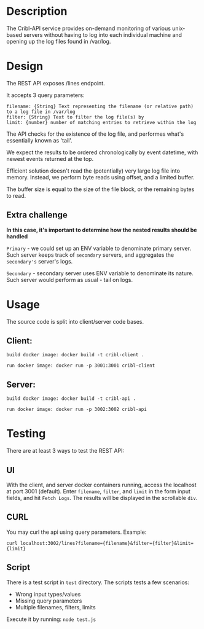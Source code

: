 # Description
The Cribl-API service provides on-demand monitoring of various unix-based servers without having to log into each individual machine and opening up the log files found in /var/log.

# Design

The REST API exposes /lines endpoint.

It accepts 3 query parameters:

```
filename: {String} Text representing the filename (or relative path) to a log file in /var/log
filter: {String} Text to filter the log file(s) by
limit: {number} number of matching entries to retrieve within the log
```

The API checks for the existence of the log file, and performes what's essentially known as 'tail'.

We expect the results to be ordered chronologically by event datetime, with newest events returned at the top.

Efficient solution doesn't read the (potentially) very large log file into memory. Instead, we perform byte reads using offset, and a limited buffer.

The buffer size is equal to the size of the file block, or the remaining bytes to read.

## Extra challenge
**In this case, it's important to determine how the nested results should be handled**

`Primary` - we could set up an ENV variable to denominate primary server. Such server keeps track of `secondary` servers, and aggregates the `secondary's` server's logs.

`Secondary` - secondary server uses ENV variable to denominate its nature. Such server would perform as usual - tail on logs.

# Usage

The source code is split into client/server code bases.

## Client:

`build docker image: docker build -t cribl-client .`

`run docker image: docker run -p 3001:3001 cribl-client`

## Server:

`build docker image: docker build -t cribl-api .`

`run docker image: docker run -p 3002:3002 cribl-api`

# Testing

There are at least 3 ways to test the REST API:

## UI
With the client, and server docker containers running, access the localhost at port 3001 (default).
Enter `filename`, `filter`, and `limit` in the form input fields, and hit `Fetch Logs`.
The results will be displayed in the scrollable `div`.

## CURL
You may curl the api using query parameters.
Example:

`curl localhost:3002/lines?filename={filename}&filter={filter}&limit={limit}`

## Script
There is a test script in `test` directory. The scripts tests a few scenarios:
- Wrong input types/values
- Missing query parameters
- Multiple filenames, filters, limits

Execute it by running:
`node test.js`


